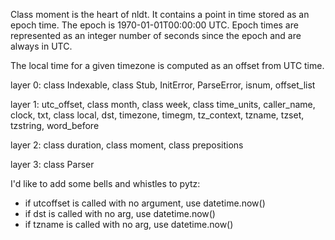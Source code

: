 
Class moment is the heart of nldt. It contains a point in time stored as an
epoch time. The epoch is 1970-01-01T00:00:00 UTC. Epoch times are
represented as an integer number of seconds since the epoch and are always
in UTC.

The local time for a given timezone is computed as an offset from UTC time.

layer 0: class Indexable, class Stub, InitError, ParseError, isnum, offset_list

layer 1: utc_offset, class month, class week, class time_units,
         caller_name, clock, txt, class local, dst, timezone,
         timegm, tz_context, tzname, tzset, tzstring, word_before

layer 2: class duration, class moment, class prepositions

layer 3: class Parser


I'd like to add some bells and whistles to pytz:
 - if utcoffset is called with no argument, use datetime.now()
 - if dst is called with no arg, use datetime.now()
 - if tzname is called with no arg, use datetime.now()
